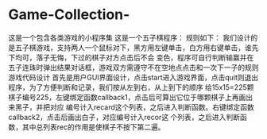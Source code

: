 # Game-Collection-
这是一个包含各类游戏的小程序集
这是一个五子棋程序：
规则如下：
我们设计的是五子棋游戏，支持两人一个鼠标对下，黑方用左键单击，白方用右键单击，谁先下均可，落子无悔，下过的棋子对方点击后不会
变色，程序可自行判断输赢并在五子连珠时弹出结果对话框，游戏双方需遵守不在空地点点击和一次下一子的规则 游戏代码设计
首先是用户GUI界面设计，点击start进入游戏界面，点击quit则退出程序，为了方便判断和记录，我们按从左到右，从上到下的顺序
给15x15=225颗棋子编号225，左键绑定函数callback1，点击后可算出它位于哪颗棋子上再画出来黑子，并把对应
编号计入recard这个列表，之后进入判断函数。右键绑定函数callback2，点击后画出白子，对应编号计入recor这
个列表，之后进入判断函数，其中总列表rec的作用是使棋子不按下第二遍。

